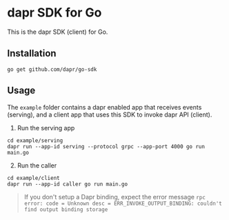 # dapr SDK for Go

This is the dapr SDK (client) for Go.

## Installation

```
go get github.com/dapr/go-sdk
```

## Usage

The `example` folder contains a dapr enabled app that receives events (serving), and a client app that uses this SDK to invoke dapr API (client).

1. Run the serving app

```
cd example/serving
dapr run --app-id serving --protocol grpc --app-port 4000 go run main.go
```

2. Run the caller

```
cd example/client
dapr run --app-id caller go run main.go
```

> If you don't setup a Dapr binding, expect the error message `rpc error: code = Unknown desc = ERR_INVOKE_OUTPUT_BINDING: couldn't find output binding storage`
